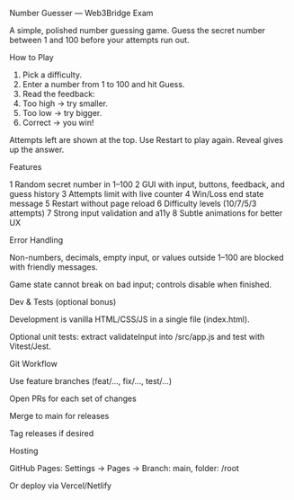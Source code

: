 Number Guesser — Web3Bridge Exam

A simple, polished number guessing game. Guess the secret number between 1 and 100 before your attempts run out.

How to Play

1. Pick a difficulty.
2. Enter a number from 1 to 100 and hit Guess.
3. Read the feedback:
4. Too high → try smaller.
5. Too low → try bigger.
6. Correct → you win!

Attempts left are shown at the top. Use Restart to play again. Reveal gives up the answer.

Features

1 Random secret number in 1–100
2 GUI with input, buttons, feedback, and guess history
3 Attempts limit with live counter
4 Win/Loss end state message
5 Restart without page reload
6 Difficulty levels (10/7/5/3 attempts)
7 Strong input validation and a11y
8 Subtle animations for better UX

Error Handling

Non-numbers, decimals, empty input, or values outside 1–100 are blocked with friendly messages.

Game state cannot break on bad input; controls disable when finished.

Dev & Tests (optional bonus)

Development is vanilla HTML/CSS/JS in a single file (index.html).

Optional unit tests: extract validateInput into /src/app.js and test with Vitest/Jest.

Git Workflow

Use feature branches (feat/…, fix/…, test/…)

Open PRs for each set of changes

Merge to main for releases

Tag releases if desired

Hosting

GitHub Pages: Settings → Pages → Branch: main, folder: /root

Or deploy via Vercel/Netlify
